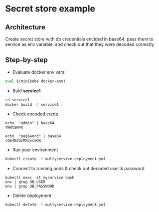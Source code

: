 # Secret store example

## Architecture
Create secret store with db credentials encided in base64, pass them to service as env variable,
and check out that they were decoded correctly

## Step-by-step
* Evaluate docker env vars:
```bash
eval $(minikube docker-env)
```
* Buld **service1** 
```bash
cd service1
docker build -t service1 .
```
* Check encoded creds
```
echo  "admin" | base64
YWRtaW4K

echo  "pa$$word" | base64
cGE4NzQzMXdvcmQK
```
* Run your environment
```bash
kubectl create -f multyservice-deployment.yml
```
* Connect to running pods & check out decoded user & password
```
kubectl exec -it myservice bash
env | grep DB_USER
env | grep DB_PASSWORD

```
* Delete deployment
```bash
kubectl delete -f multyservice-deployment.yml
```